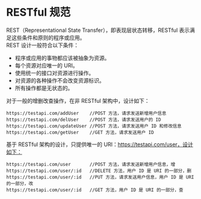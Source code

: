 # RESTful 规范  
REST（Representational State Transfer），即表现层状态转移，RESTful 表示满足这些条件和原则的程序或应用。  
REST 设计一般符合以下条件：
+ 程序或应用的事物都应该被抽象为资源。 
+ 每个资源对应唯一的 URI。 
+ 使用统一的接口对资源进行操作。 
+ 对资源的各种操作不会改变资源标识。 
+ 所有操作都是无状态的。 

对于一般的增删改查操作，在非 RESTful 架构中，设计如下：
```
https://testapi.com/addUser    //POST 方法，请求发送新增用户信息
https://testapi.com/delUser    //POST 方法，请求发送用户的 ID
https://testapi.com/updateUser //POST 方法，请求发送用户 ID 和修改信息
https://testapi.com/getUser    //GET 方法，请求发送用户 ID
```
基于 RESTful 架构的设计，只提供唯一的 URI：https://testapi.com/user，设计如下：
```
https://testapi.com/user       //POST 方法，请求发送新增用户信息，增
https://testapi.com/user/:id   //DELETE 方法，用户 ID 是 URI 的一部分，删
https://testapi.com/user/:id   //PUT 方法，请求发送用户信息，用户 ID 是 URI 的一部分，改
https://testapi.com/user/:id   //GET 方法，用户 ID 是 URI 的一部分，查
```